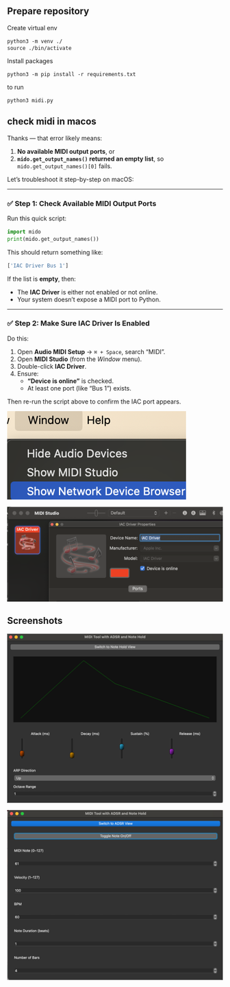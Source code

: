 ## Prepare repository

Create virtual env

```shell
python3 -m venv ./
source ./bin/activate
```

Install packages

```shell
python3 -m pip install -r requirements.txt
```

to run

```shell
python3 midi.py
```

## check midi in macos

Thanks — that error likely means:

1. **No available MIDI output ports**, or
2. **`mido.get_output_names()` returned an empty list**, so `mido.get_output_names()[0]` fails.

Let’s troubleshoot it step-by-step on macOS:

---

### ✅ Step 1: Check Available MIDI Output Ports

Run this quick script:

```python
import mido
print(mido.get_output_names())
```

This should return something like:

```python
['IAC Driver Bus 1']
```

If the list is **empty**, then:

- The **IAC Driver** is either not enabled or not online.
- Your system doesn’t expose a MIDI port to Python.

---

### ✅ Step 2: Make Sure IAC Driver Is Enabled

Do this:

1. Open **Audio MIDI Setup** → `⌘ + Space`, search “MIDI”.
2. Open **MIDI Studio** (from the _Window_ menu).
3. Double-click **IAC Driver**.
4. Ensure:
   - **“Device is online”** is checked.
   - At least one port (like “Bus 1”) exists.

Then re-run the script above to confirm the IAC port appears.

![alt text](doc/image.png)

![alt text](doc/image-1.png)

## Screenshots

![alt text](doc/image-2.png)

![alt text](doc/image-3.png)
